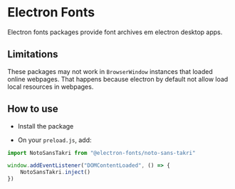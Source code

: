 # Electron Fonts

Electron fonts packages provide font archives em electron desktop apps.

## Limitations

These packages may not work in `BrowserWindow` instances that loaded online webpages. That happens because electron by default not allow load local resources in webpages.

## How to use

* Install the package

* On your `preload.js`, add:

```ts
import NotoSansTakri from "@electron-fonts/noto-sans-takri"

window.addEventListener("DOMContentLoaded", () => {
    NotoSansTakri.inject()
})
```
